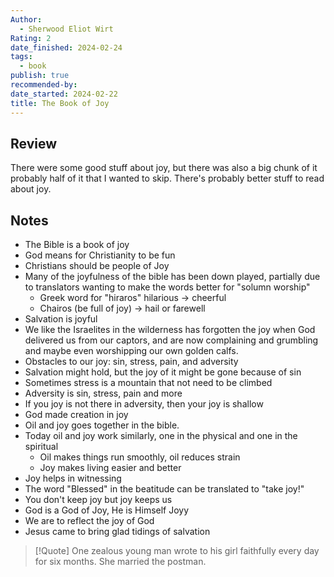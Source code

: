 ```yaml
---
Author:
  - Sherwood Eliot Wirt
Rating: 2
date_finished: 2024-02-24
tags:
  - book
publish: true
recommended-by: 
date_started: 2024-02-22
title: The Book of Joy
---
```

## Review
There were some good stuff about joy, but there was also a big chunk of it probably half of it that I wanted to skip. There's probably better stuff to read about joy.

## Notes
- The Bible is a book of joy
- God means for Christianity to be fun
- Christians should be people of Joy
- Many of the joyfulness of the bible has been down played, partially due to translators wanting to make the words better for "solumn worship"
	- Greek word for "hiraros" hilarious -> cheerful
	- Chairos (be full of joy) -> hail or farewell
- Salvation is joyful
- We like the Israelites in the wilderness has forgotten the joy when God delivered us from our captors, and are now complaining and grumbling and maybe even worshipping our own golden calfs.
- Obstacles to our joy: sin, stress, pain, and adversity
- Salvation might hold, but the joy of it might be gone because of sin
- Sometimes stress is a mountain that not need to be climbed
- Adversity is sin, stress, pain and more
- If you joy is not there in adversity, then your joy is shallow
- God made creation in joy
- Oil and joy goes together in the bible. 
- Today oil and joy work similarly, one in the physical and one in the spiritual
	- Oil makes things run smoothly, oil reduces strain
	- Joy makes living easier and better
- Joy helps in witnessing
- The word "Blessed" in the beatitude can be translated to "take joy!"
- You don't keep joy but joy keeps us
- God is a God of Joy, He is Himself Joyy
- We are to reflect the joy of God
- Jesus came to bring glad tidings of salvation

> [!Quote]
> One zealous young man wrote to his girl faithfully every day for six months. She married the postman.